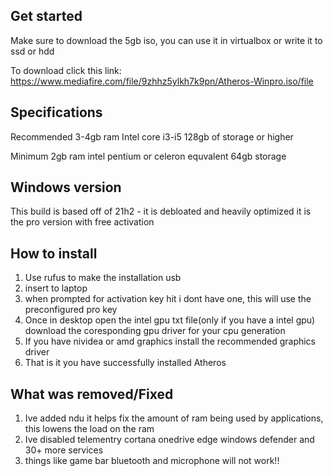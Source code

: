 Get started
-----------
Make sure to download the 5gb iso, you can use it in virtualbox or write it to ssd or hdd

To download click this link: https://www.mediafire.com/file/9zhhz5ylkh7k9pn/Atheros-Winpro.iso/file

Specifications
--------------

Recommended
3-4gb ram
Intel core i3-i5
128gb of storage or higher

Minimum
2gb ram
intel pentium or celeron equvalent
64gb storage

Windows version
---------------

This build is based off of 21h2 - it is debloated and heavily optimized
it is the pro version with free activation 


How to install
--------------

1. Use rufus to make the installation usb
2. insert to laptop
3. when prompted for activation key hit i dont have one, this will use the preconfigured pro key
4. Once in desktop open the intel gpu txt file(only if you have a intel gpu) download the coresponding gpu driver for your cpu generation
5. If you have nividea or amd graphics install the recommended graphics driver
6. That is it you have successfully installed Atheros


What was removed/Fixed
----------------------

1. Ive added ndu it helps fix the amount of ram being used by applications, this lowens the load on the ram
2. Ive disabled telementry cortana onedrive edge windows defender and 30+ more services
3. things like game bar bluetooth and microphone will not work!! 




